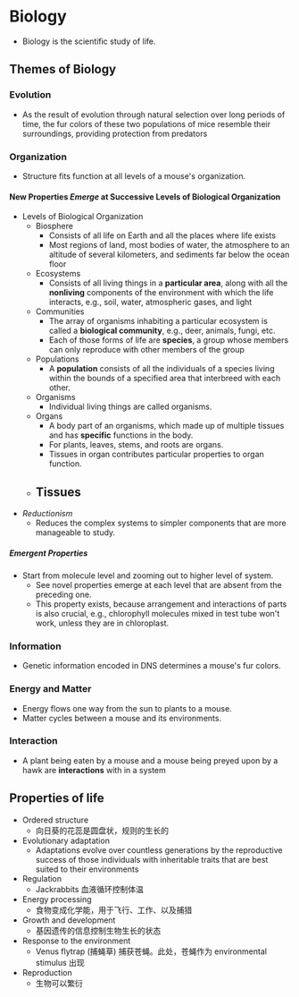 # Biology
- Biology is the scientific study of life.
## Themes of Biology
### Evolution
- As the result of evolution through natural selection over long periods of time, the fur colors of these two populations of mice resemble their surroundings, providing protection from predators
### Organization
- Structure fits function at all levels of a mouse's organization.
#### New Properties *Emerge* at Successive Levels of Biological Organization
- Levels of Biological Organization
	- Biosphere
	  - Consists of all life on Earth and all the places where life exists
	  - Most regions of land, most bodies of water, the atmosphere to an altitude of several kilometers, and sediments far below the ocean floor
	- Ecosystems
	  - Consists of all living things in a **particular area**, along with all the **nonliving** components of the environment with which the life interacts, e.g., soil, water, atmospheric gases, and light
	- Communities
	  - The array of organisms inhabiting a particular ecosystem is called a **biological community**, e.g., deer, animals, fungi, etc. 
	  - Each of those forms of life are **species**, a group whose members can only reproduce with other members of the group
	- Populations
	  - A **population** consists of all the individuals of a species living within the bounds of a specified area that interbreed with each other.
	- Organisms
	  - Individual living things are called organisms.
	- Organs
	  - A body part of an organisms, which made up of multiple tissues and has **specific** functions in the body.
	  - For plants, leaves, stems, and roots are organs.
	  - Tissues in organ contributes particular properties to organ function.
	- Tissues
	  - 
- *Reductionism*
	- Reduces the complex systems to simpler components that are more manageable to study.

##### Emergent Properties

- Start from molecule level and zooming out to higher level of system.
  - See novel properties emerge at each level that are absent from the preceding one.
  - This property exists, because arrangement and interactions of parts is also crucial, e.g., chlorophyll molecules mixed in test tube won't work, unless they are in chloroplast.

### Information
- Genetic information encoded in DNS determines a mouse's fur colors.
### Energy and Matter
- Energy flows one way from the sun to plants to a mouse. 
- Matter cycles between a mouse and its environments.
### Interaction
- A plant being eaten by a mouse and a mouse being preyed upon by a hawk are **interactions** with in a system
## Properties of life
- Ordered structure
	- 向日葵的花蕊是圆盘状，规则的生长的
- Evolutionary adaptation
	- Adaptations evolve over countless generations by the reproductive success of those individuals with inheritable traits that are best suited to their environments
- Regulation
	- Jackrabbits 血液循环控制体温
- Energy processing
	- 食物变成化学能，用于飞行、工作、以及捕猎
- Growth and development
	- 基因遗传的信息控制生物生长的状态
- Response to the environment
	- Venus flytrap (捕蝇草) 捕获苍蝇。此处，苍蝇作为 environmental stimulus 出现
- Reproduction
	- 生物可以繁衍